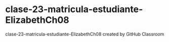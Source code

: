 # clase-23-matricula-estudiante-ElizabethCh08
clase-23-matricula-estudiante-ElizabethCh08 created by GitHub Classroom

